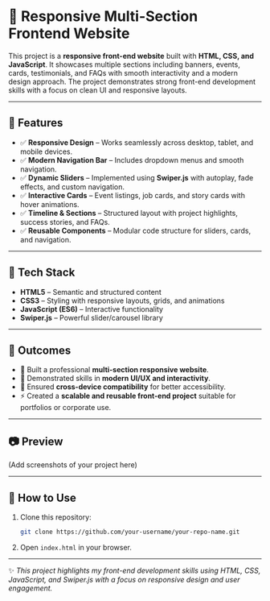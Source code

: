# 📌 Responsive Multi-Section Frontend Website  

This project is a **responsive front-end website** built with **HTML, CSS, and JavaScript**. It showcases multiple sections including banners, events, cards, testimonials, and FAQs with smooth interactivity and a modern design approach. The project demonstrates strong front-end development skills with a focus on clean UI and responsive layouts.  

---

## 🔹 Features  
- ✅ **Responsive Design** – Works seamlessly across desktop, tablet, and mobile devices.  
- ✅ **Modern Navigation Bar** – Includes dropdown menus and smooth navigation.  
- ✅ **Dynamic Sliders** – Implemented using **Swiper.js** with autoplay, fade effects, and custom navigation.  
- ✅ **Interactive Cards** – Event listings, job cards, and story cards with hover animations.  
- ✅ **Timeline & Sections** – Structured layout with project highlights, success stories, and FAQs.  
- ✅ **Reusable Components** – Modular code structure for sliders, cards, and navigation.  

---

## 🔹 Tech Stack  
- **HTML5** – Semantic and structured content  
- **CSS3** – Styling with responsive layouts, grids, and animations  
- **JavaScript (ES6)** – Interactive functionality  
- **Swiper.js** – Powerful slider/carousel library  

---

## 🔹 Outcomes  
- 🚀 Built a professional **multi-section responsive website**.  
- 🎨 Demonstrated skills in **modern UI/UX and interactivity**.  
- 📱 Ensured **cross-device compatibility** for better accessibility.  
- ⚡ Created a **scalable and reusable front-end project** suitable for portfolios or corporate use.  

---

## 📷 Preview  
(Add screenshots of your project here)  

---

## 🔧 How to Use  
1. Clone this repository:  
   ```bash
   git clone https://github.com/your-username/your-repo-name.git
   ```  
2. Open `index.html` in your browser.  

---

✨ *This project highlights my front-end development skills using HTML, CSS, JavaScript, and Swiper.js with a focus on responsive design and user engagement.*  
